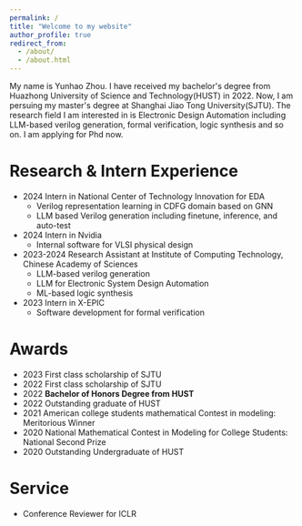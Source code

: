```yaml
---
permalink: /
title: "Welcome to my website"
author_profile: true
redirect_from: 
  - /about/
  - /about.html
---
```


My name is Yunhao Zhou. I have received my bachelor's degree from Huazhong University of Science and Technology(HUST) in 2022. Now, I am persuing my master's degree at Shanghai Jiao Tong University(SJTU). The research field I am interested in is Electronic Design Automation including LLM-based verilog generation, formal verification, logic synthesis and so on. I am applying for Phd now.

Research & Intern Experience
======
* 2024 Intern in National Center of Technology Innovation for EDA
  * Verilog representation learning in CDFG domain based on GNN
  * LLM based Verilog generation including finetune, inference, and auto-test
* 2024 Intern in Nvidia
  * Internal software for VLSI physical design
* 2023-2024 Research Assistant at Institute of Computing Technology, Chinese Academy of Sciences
  * LLM-based verilog generation
  * LLM for Electronic System Design Automation
  * ML-based logic synthesis
* 2023 Intern in X-EPIC
  * Software development for formal verification

Awards
======
* 2023 First class scholarship of SJTU
* 2022 First class scholarship of SJTU
* 2022 **Bachelor of Honors Degree from HUST**
* 2022 Outstanding graduate of HUST
* 2021 American college students mathematical Contest in modeling: Meritorious Winner
* 2020 National Mathematical Contest in Modeling for College Students: National Second Prize
* 2020 Outstanding Undergraduate of HUST

Service
======
* Conference Reviewer for ICLR
